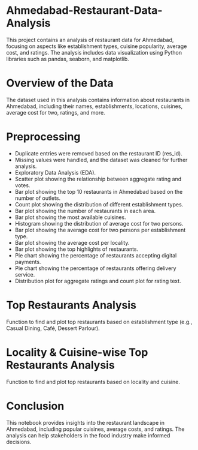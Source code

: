 # Ahmedabad-Restaurant-Data-Analysis
This project contains an analysis of restaurant data for Ahmedabad, focusing on aspects like establishment types, cuisine popularity, average cost, and ratings. The analysis includes data visualization using Python libraries such as pandas, seaborn, and matplotlib.

# Overview of the Data
The dataset used in this analysis contains information about restaurants in Ahmedabad, including their names, establishments, locations, cuisines, average cost for two, ratings, and more.

# Preprocessing
- Duplicate entries were removed based on the restaurant ID (res_id).<br>
- Missing values were handled, and the dataset was cleaned for further analysis.<br>
- Exploratory Data Analysis (EDA).<br>
- Scatter plot showing the relationship between aggregate rating and votes.<br>
- Bar plot showing the top 10 restaurants in Ahmedabad based on the number of outlets.<br>
- Count plot showing the distribution of different establishment types.<br>
- Bar plot showing the number of restaurants in each area.<br>
- Bar plot showing the most available cuisines.<br>
- Histogram showing the distribution of average cost for two persons.<br>
- Bar plot showing the average cost for two persons per establishment type.<br>
- Bar plot showing the average cost per locality.<br>
- Bar plot showing the top highlights of restaurants.<br>
- Pie chart showing the percentage of restaurants accepting digital payments.<br>
- Pie chart showing the percentage of restaurants offering delivery service.<br>
- Distribution plot for aggregate ratings and count plot for rating text.<br>

# Top Restaurants Analysis
Function to find and plot top restaurants based on establishment type (e.g., Casual Dining, Café, Dessert Parlour).

# Locality & Cuisine-wise Top Restaurants Analysis
Function to find and plot top restaurants based on locality and cuisine.

# Conclusion
This notebook provides insights into the restaurant landscape in Ahmedabad, including popular cuisines, average costs, and ratings. The analysis can help stakeholders in the food industry make informed decisions.
